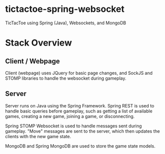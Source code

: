 # tictactoe-spring-websocket
TicTacToe using Spring (Java), Websockets, and MongoDB

# Stack Overview
## Client / Webpage
Client (webpage) uses JQuery for basic page changes, and SockJS and STOMP libraries to handle the websocket during gameplay.

## Server
Server runs on Java using the Spring Framework. Spring REST is used to handle basic queries before gameplay, such as getting a list of available games, creating a new game, joining a game, or disconnecting.

Spring STOMP Websocket is used to handle messages sent during gameplay. "Move" messages are sent to the server, which then updates the clients with the new game state.

MongoDB and Spring MongoDB are used to store the game state models.
